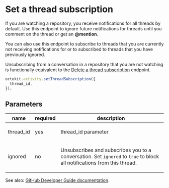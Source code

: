 # Set a thread subscription

If you are watching a repository, you receive notifications for all threads by default. Use this endpoint to ignore future notifications for threads until you comment on the thread or get an **@mention**.

You can also use this endpoint to subscribe to threads that you are currently not receiving notifications for or to subscribed to threads that you have previously ignored.

Unsubscribing from a conversation in a repository that you are not watching is functionally equivalent to the [Delete a thread subscription](https://developer.github.com/v3/activity/notifications/#delete-a-thread-subscription) endpoint.

```js
octokit.activity.setThreadSubscription({
  thread_id,
});
```

## Parameters

<table>
  <thead>
    <tr>
      <th>name</th>
      <th>required</th>
      <th>description</th>
    </tr>
  </thead>
  <tbody>
    <tr><td>thread_id</td><td>yes</td><td>

thread_id parameter

</td></tr>
<tr><td>ignored</td><td>no</td><td>

Unsubscribes and subscribes you to a conversation. Set `ignored` to `true` to block all notifications from this thread.

</td></tr>
  </tbody>
</table>

See also: [GitHub Developer Guide documentation](https://developer.github.com/v3/activity/notifications/#set-a-thread-subscription).
